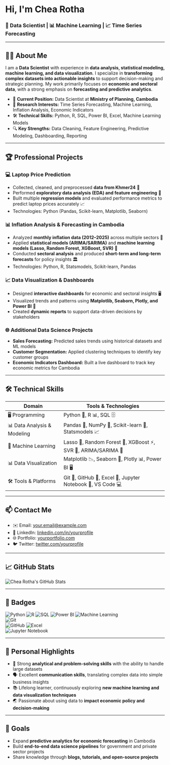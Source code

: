 # Hi, I'm Chea Rotha

### 🔬 Data Scientist | 📊 Machine Learning | 📈 Time Series Forecasting

---

## 👨‍💻 About Me
I am a **Data Scientist** with experience in **data analysis, statistical modeling, machine learning, and data visualization**. I specialize in **transforming complex datasets into actionable insights** to support decision-making and strategic planning. My work primarily focuses on **economic and sectoral data**, with a strong emphasis on **forecasting and predictive analytics**.

- 💼 **Current Position:** Data Scientist at **Ministry of Planning, Cambodia**  
- 🌱 **Research Interests:** Time Series Forecasting, Machine Learning, Inflation Analysis, Economic Indicators  
- 🛠 **Technical Skills:** Python, R, SQL, Power BI, Excel, Machine Learning Models  
- 🔍 **Key Strengths:** Data Cleaning, Feature Engineering, Predictive Modeling, Dashboarding, Reporting  

---

## 🏆 Professional Projects

### 💻 Laptop Price Prediction
- Collected, cleaned, and preprocessed **data from Khmer24** 🛒  
- Performed **exploratory data analysis (EDA) and feature engineering** 🔧  
- Built multiple **regression models** and evaluated performance metrics to predict laptop prices accurately 📈  
- Technologies: Python (Pandas, Scikit-learn, Matplotlib, Seaborn)

### 📊 Inflation Analysis & Forecasting in Cambodia
- Analyzed **monthly inflation data (2012–2025)** across multiple sectors 📅  
- Applied **statistical models (ARIMA/SARIMA)** and **machine learning models (Lasso, Random Forest, XGBoost, SVR)** 🤖  
- Conducted **sectoral analysis** and produced **short-term and long-term forecasts** for policy insights 🏛️  
- Technologies: Python, R, Statsmodels, Scikit-learn, Pandas

### 📈 Data Visualization & Dashboards
- Designed **interactive dashboards** for economic and sectoral insights 🖥️  
- Visualized trends and patterns using **Matplotlib, Seaborn, Plotly, and Power BI** 🌈  
- Created **dynamic reports** to support data-driven decisions by stakeholders

### 🌐 Additional Data Science Projects
- **Sales Forecasting:** Predicted sales trends using historical datasets and ML models  
- **Customer Segmentation:** Applied clustering techniques to identify key customer groups  
- **Economic Indicators Dashboard:** Built a live dashboard to track key economic metrics for Cambodia

---

## 🛠 Technical Skills

| **Domain**                | **Tools & Technologies** |
|---------------------------|-------------------------|
| 🖥 Programming            | Python 🐍, R 📊, SQL 🗄️ |
| 📊 Data Analysis & Modeling | Pandas 🐼, NumPy 🔢, Scikit-learn 🤖, Statsmodels 📈 |
| 🤖 Machine Learning        | Lasso 🔹, Random Forest 🌲, XGBoost ⚡, SVR 🔺, ARIMA/SARIMA 📅 |
| 📊 Data Visualization      | Matplotlib 📉, Seaborn 🌈, Plotly 📊, Power BI 🖥️ |
| 🛠 Tools & Platforms       | Git 🔗, GitHub 🐙, Excel 📑, Jupyter Notebook 📓, VS Code 💻 |

---

## 📫 Contact Me
- ✉️ Email: your.email@example.com  
- 🔗 LinkedIn: [linkedin.com/in/yourprofile](https://linkedin.com/in/yourprofile)  
- 🌐 Portfolio: [yourportfolio.com](https://yourportfolio.com)  
- 🐦 Twitter: [twitter.com/yourprofile](https://twitter.com/yourprofile)  

---

## 📈 GitHub Stats
![Chea Rotha's GitHub Stats](https://github-readme-stats.vercel.app/api?username=yourusername&show_icons=true&theme=radical)

---

## 🏅 Badges

![Python](https://img.shields.io/badge/Python-3776AB?style=for-the-badge&logo=python&logoColor=white) 
![R](https://img.shields.io/badge/R-276DC3?style=for-the-badge&logo=r&logoColor=white) 
![SQL](https://img.shields.io/badge/SQL-00758F?style=for-the-badge&logo=sql&logoColor=white) 
![Power BI](https://img.shields.io/badge/Power%20BI-F2C811?style=for-the-badge&logo=power-bi&logoColor=black) 
![Machine Learning](https://img.shields.io/badge/Machine%20Learning-FF6F61?style=for-the-badge&logo=scikit-learn&logoColor=white)  
![Git](https://img.shields.io/badge/Git-F05032?style=for-the-badge&logo=git&logoColor=white)  
![GitHub](https://img.shields.io/badge/GitHub-181717?style=for-the-badge&logo=github&logoColor=white)
![Excel](https://img.shields.io/badge/Excel-217346?style=for-the-badge&logo=microsoft-excel&logoColor=white)  
![Jupyter Notebook](https://img.shields.io/badge/Jupyter-FA5C5C?style=for-the-badge&logo=jupyter&logoColor=white)

---

## 🌟 Personal Highlights
- 🎯 Strong **analytical and problem-solving skills** with the ability to handle large datasets  
- 🗣 Excellent **communication skills**, translating complex data into simple business insights  
- 📚 Lifelong learner, continuously exploring **new machine learning and data visualization techniques**  
- 🌏 Passionate about using data to **impact economic policy and decision-making**  

---

## 📌 Goals
- Expand **predictive analytics for economic forecasting** in Cambodia  
- Build **end-to-end data science pipelines** for government and private sector projects  
- Share knowledge through **blogs, tutorials, and open-source projects**  
